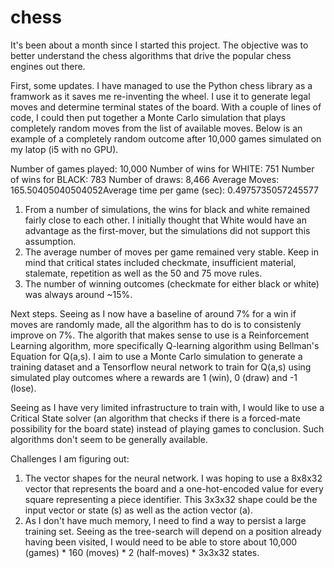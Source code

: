 # chess

It's been about a month since I started this project.  The objective was to better understand the chess algorithms that drive the popular chess engines out there.

First, some updates.
I have managed to use the Python chess library as a framwork as it saves me re-inventing the wheel.  I use it to generate legal moves and determine terminal states of the board.
With a couple of lines of code, I could then put together a Monte Carlo simulation that plays completely random moves from the list of available moves.  Below is an example of a completely random outcome after 10,000 games simulated on my latop (i5 with no GPU).  

Number of games played: 10,000
Number of wins for WHITE: 751
Number of wins for BLACK: 783
Number of draws: 8,466
Average Moves: 165.50405040504052Average time per game (sec): 0.4975735057245577

1. From a number of simulations, the wins for black and white remained fairly close to each other.  I initially thought that White would have an advantage as the first-mover, but the simulations did not support this assumption.
2. The average number of moves per game remained very stable.  Keep in mind that critical states included checkmate, insufficient material, stalemate, repetition as well as the 50 and 75 move rules.
3. The number of winning outcomes (checkmate for either black or white) was always around ~15%.

Next steps.
Seeing as I now have a baseline of around 7% for a win if moves are randomly made, all the algorithm has to do is to consistenly improve on 7%.
The algorith that makes sense to use is a Reinforcement Learning algorithm, more specifically Q-learning algorithm using Bellman's Equation for Q(a,s).  I aim to use a Monte Carlo simulation to generate a training dataset and a Tensorflow neural network to train for Q(a,s) using simulated play outcomes where a rewards are 1 (win), 0 (draw) and -1 (lose).

Seeing as I have very limited infrastructure to train with, I would like to use a Critical State solver (an algorithm that checks if there is a forced-mate possibility for the board state) instead of playing games to conclusion.  Such algorithms don't seem to be generally available.

Challenges I am figuring out:
1. The vector shapes for the neural network.  I was hoping to use a 8x8x32 vector that represents the board and a one-hot-encoded value for every square representing a piece identifier.  This 3x3x32 shape could be the input vector or state (s) as well as the action vector (a).
2. As I don't have much memory, I need to find a way to persist a large training set.  Seeing as the tree-search will depend on a position already having been visited, I would need to be able to store about 10,000 (games) * 160 (moves) * 2 (half-moves) * 3x3x32 states.

